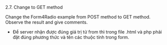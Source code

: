 2.7. Change to GET method

Change the Form4Radio example from POST method to GET method. Observe the result and give comments.

- Để server nhận được đúng giá trị từ from thì trong file .html và php phải đặt đúng phương thức và tên các thuộc tính trong form.